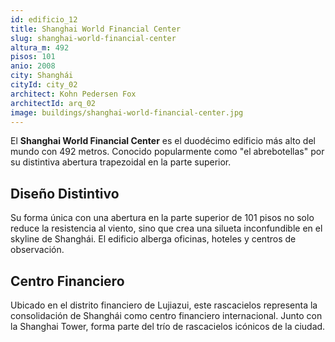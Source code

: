 ```yaml
---
id: edificio_12
title: Shanghai World Financial Center
slug: shanghai-world-financial-center
altura_m: 492
pisos: 101
anio: 2008
city: Shanghái
cityId: city_02
architect: Kohn Pedersen Fox
architectId: arq_02
image: buildings/shanghai-world-financial-center.jpg
---
```


El **Shanghai World Financial Center** es el duodécimo edificio más alto del mundo con 492 metros. Conocido popularmente como "el abrebotellas" por su distintiva abertura trapezoidal en la parte superior.

## Diseño Distintivo

Su forma única con una abertura en la parte superior de 101 pisos no solo reduce la resistencia al viento, sino que crea una silueta inconfundible en el skyline de Shanghái. El edificio alberga oficinas, hoteles y centros de observación.

## Centro Financiero

Ubicado en el distrito financiero de Lujiazui, este rascacielos representa la consolidación de Shanghái como centro financiero internacional. Junto con la Shanghai Tower, forma parte del trío de rascacielos icónicos de la ciudad.
